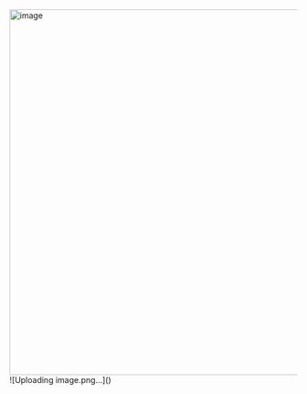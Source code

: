 <img width="640" alt="image" src="https://github.com/mee2424/HR-Analytics-/assets/151664863/4e112843-03b7-4c9f-ad92-2d2f37750ef1">
![Uploading image.png…]()
